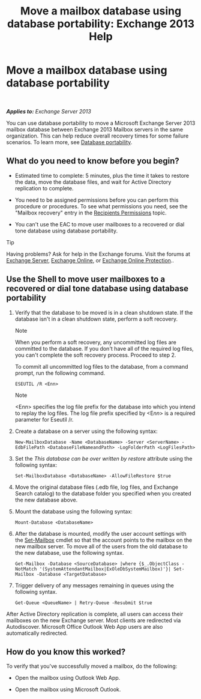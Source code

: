 ﻿---
title: 'Move a mailbox database using database portability: Exchange 2013 Help'
TOCTitle: Move a mailbox database using database portability
ms:assetid: a765ead1-43bc-4786-ae93-1835cacfc8fc
ms:mtpsurl: https://technet.microsoft.com/en-us/library/Dd876926(v=EXCHG.150)
ms:contentKeyID: 50873806
ms.date: 12/09/2016
mtps_version: v=EXCHG.150
---

# Move a mailbox database using database portability

 

_**Applies to:** Exchange Server 2013_


You can use database portability to move a Microsoft Exchange Server 2013 mailbox database between Exchange 2013 Mailbox servers in the same organization. This can help reduce overall recovery times for some failure scenarios. To learn more, see [Database portability](database-portability-exchange-2013-help.md).

## What do you need to know before you begin?

  - Estimated time to complete: 5 minutes, plus the time it takes to restore the data, move the database files, and wait for Active Directory replication to complete.

  - You need to be assigned permissions before you can perform this procedure or procedures. To see what permissions you need, see the "Mailbox recovery" entry in the [Recipients Permissions](recipients-permissions-exchange-2013-help.md) topic.

  - You can't use the EAC to move user mailboxes to a recovered or dial tone database using database portability.


> [!TIP]
> Having problems? Ask for help in the Exchange forums. Visit the forums at <A href="https://go.microsoft.com/fwlink/p/?linkid=60612">Exchange Server</A>, <A href="https://go.microsoft.com/fwlink/p/?linkid=267542">Exchange Online</A>, or <A href="https://go.microsoft.com/fwlink/p/?linkid=285351">Exchange Online Protection</A>..



## Use the Shell to move user mailboxes to a recovered or dial tone database using database portability

1.  Verify that the database to be moved is in a clean shutdown state. If the database isn't in a clean shutdown state, perform a soft recovery.
    

    > [!NOTE]
    > When you perform a soft recovery, any uncommitted log files are committed to the database. If you don't have all of the required log files, you can't complete the soft recovery process. Proceed to step&nbsp;2.

    
    To commit all uncommitted log files to the database, from a command prompt, run the following command.
    
        ESEUTIL /R <Enn>
    

    > [!NOTE]
    > &lt;E<EM>nn</EM>&gt; specifies the log file prefix for the database into which you intend to replay the log files. The log file prefix specified by &lt;E<EM>nn</EM>&gt; is a required parameter for Eseutil /r.



2.  Create a database on a server using the following syntax:
    
        New-MailboxDatabase -Name <DatabaseName> -Server <ServerName> -EdbFilePath <DatabaseFileNameandPath> -LogFolderPath <LogFilesPath>

3.  Set the *This database can be over written by restore* attribute using the following syntax:
    
        Set-MailboxDatabase <DatabaseName> -AllowFileRestore $true

4.  Move the original database files (.edb file, log files, and Exchange Search catalog) to the database folder you specified when you created the new database above.

5.  Mount the database using the following syntax:
    
        Mount-Database <DatabaseName>

6.  After the database is mounted, modify the user account settings with the [Set-Mailbox](https://technet.microsoft.com/en-us/library/bb123981\(v=exchg.150\)) cmdlet so that the account points to the mailbox on the new mailbox server. To move all of the users from the old database to the new database, use the following syntax.
    
        Get-Mailbox -Database <SourceDatabase> |where {$_.ObjectClass -NotMatch '(SystemAttendantMailbox|ExOleDbSystemMailbox)'}| Set-Mailbox -Database <TargetDatabase>

7.  Trigger delivery of any messages remaining in queues using the following syntax.
    
        Get-Queue <QueueName> | Retry-Queue -Resubmit $true

After Active Directory replication is complete, all users can access their mailboxes on the new Exchange server. Most clients are redirected via Autodiscover. Microsoft Office Outlook Web App users are also automatically redirected.

## How do you know this worked?

To verify that you've successfully moved a mailbox, do the following:

  - Open the mailbox using Outlook Web App.

  - Open the mailbox using Microsoft Outlook.


